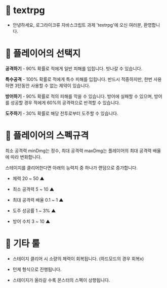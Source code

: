 # 🌿 textrpg

- 안녕하세요, 로그라이크류 자바스크립트 과제 'textrpg'에 오신 여러분, 환영합니다.

# 🌿 플레이어의 선택지

 **공격하기** - 90% 확률로 적에게 일반 피해를 입힙니다. 빗나갈 수 있습니다.

 **특수공격** - 100% 확률로 적에게 특수 피해를 입힙니다. 반드시 적중하지만, 한번 사용하면 3턴동안 사용할 수 없는 제약이 있습니다.

 **방어하기** - 90% 확률로 적의 피해를 막을 수 있습니다. 방어에 실패할 수 있으며, 방어를 성공할 경우 적에게 60%의 공격력으로 반격할 수 있습니다.

 **도주하기** - 30% 확률로 해당 전투로부터 도주할 수 있습니다.

# 🌿 플레이어의 스펙규격

최소 공격력 minDmg는 정수, 최대 공격력 maxDmg는 플레이어의 최대 공격력 배율에 따라 변화합니다.

스테이지를 클리어한다면 아래의 능력치 중 하나가 랜덤으로 증가합니다.

- 체력 20 ~ 50 ▲

- 최소 공격력 5 ~ 10 ▲

- 최대 공격력 배율 0.1 ~ 1 ▲

- 도주 성공률 1 ~ 3% ▲

- 방어 수치 3 ~ 10 ▲

# 🌿 기타 룰

- 스테이지 클리어 시 소량의 체력이 회복됩니다. (하드모드의 경우 회복x)

- 턴제 형식으로 진행됩니다.

- 스테이지가 올라갈 수록 몬스터의 스펙이 상향됩니다.